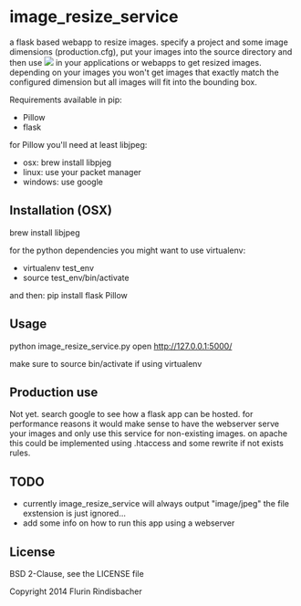image_resize_service
========
a flask based webapp to resize images. specify a project and some image dimensions (production.cfg), put your images into the source directory and then use <img src="/img/image_name@dimension.extension" /> in your applications or webapps to get resized images.
depending on your images you won't get images that exactly match the configured dimension but all images will fit into the bounding box.

Requirements available in pip:
 - Pillow
 - flask
 
for Pillow you'll need at least libjpeg: 
 - osx: brew install libpjeg
 - linux: use your packet manager
 - windows: use google

Installation (OSX)
-----
brew install libjpeg

for the python dependencies you might want to use virtualenv:
 - virtualenv test_env
 - source test_env/bin/activate 

and then:
pip install flask Pillow
 
Usage
-----
python image_resize_service.py
open http://127.0.0.1:5000/

make sure to source bin/activate if using virtualenv

Production use
-----
Not yet. search google to see how a flask app can be hosted. 
for performance reasons it would make sense to have the webserver serve your images and only use this service for non-existing images.
on apache this could be implemented using .htaccess and some rewrite if not exists rules.

TODO
-----
 - currently image_resize_service will always output "image/jpeg" the file exstension is just ignored...
 - add some info on how to run this app using a webserver
 
License
-------
BSD 2-Clause, see the LICENSE file

Copyright 2014 Flurin Rindisbacher
